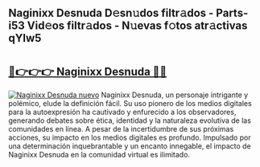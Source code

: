 ## Naginixx Desnuda D𝚎sn𝚞dos filtr𝚊dos - Parts-i53 Vid𝚎os filtr𝚊dos - N𝚞evas f𝚘tos atr𝚊ctivas qYIw5

# <h2><a href="http://mbblkz4.tromn.icu/?c=Naginixx+Desnuda">🔗👉👉👉 Naginixx Desnuda 🔗🔗</a></h2>

[![Naginixx Desnuda nuevo](https://i.imgur.com/pEAQMta.gif)](http://mbblkz4.tromn.icu/?c=Naginixx+Desnuda)
Naginixx Desnuda, un personaje intrigante y polémico, elude la definición fácil. Su uso pionero de los medios digitales para la autoexpresión ha cautivado y enfurecido a los observadores, generando debates sobre ética, identidad y la naturaleza evolutiva de las comunidades en línea. A pesar de la incertidumbre de sus próximas acciones, su impacto en los medios digitales es profundo. Impulsado por una determinación inquebrantable y un encanto innegable, el impacto de Naginixx Desnuda en la comunidad virtual es ilimitado.
